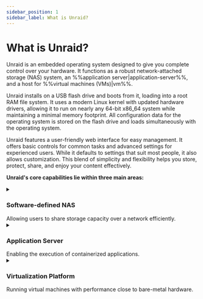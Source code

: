 ```yaml
---
sidebar_position: 1
sidebar_label: What is Unraid?
---
```


# What is Unraid?

Unraid is an embedded operating system designed to give you complete control over your hardware.  It functions as a robust network-attached storage (NAS) system, an %%application server|application-server%%, and a host for %%virtual machines (VMs)|vm%%.

Unraid installs on a USB flash drive and boots from it, loading into a root RAM file system.  It uses a modern Linux kernel with updated hardware drivers, allowing it to run on nearly any 64-bit x86_64 system while maintaining a minimal memory footprint.  All configuration data for the operating system is stored on the flash drive and loads simultaneously with the operating system.

Unraid features a user-friendly web interface for easy management.  It offers basic controls for common tasks and advanced settings for experienced users.  While it defaults to settings that suit most people, it also allows customization.  This blend of simplicity and flexibility helps you store, protect, share, and enjoy your content effectively.

**Unraid's core capabilities lie within three main areas:**

<details>
  <summary><h3>Software-defined NAS</h3>Allowing users to share storage capacity over a network efficiently.</summary>

### Arrays and Parity

Unraid provides a simple and flexible solution for turning any 64-bit capable system into a Network Attached Storage (NAS) device. It can handle a variety of drives, whether they connect through IDE, SATA, or SAS, and supports different drive sizes. This means you can add new drives one at a time as your storage needs grow, without having to reorganize your existing data when you expand your setup.

The main job of an Unraid %%array|array%% is to organize and protect the data stored across several drives. It does this by using up to two special drives called %%parity drive|parity-drives%%s. These %%parity drive|parity-drives%%s are important because they help reconstruct your data if one of the other drives fails. In fact, with just one %%parity drive|parity-drives%%, you can protect all the other drives in your %%array|array%%, keeping your data safe. Plus, you can mix different sized drives and easily expand your storage over time, making Unraid a user-friendly option for anyone looking to manage their data effectively.

<details>
    <summary><h4>How Parity Works</h4></summary>

In Unraid, %%parity|parity%% information is updated in real time.  To understand how this works, imagine the contents of a hard drive as a long stream of bits, where each bit is either a zero or a one.  By summing the nth bit values across all drives and determining whether that sum is even or odd, the corresponding nth %%parity|parity%% bit can be set accordingly.  If a data drive ever fails, this %%parity|parity%% information allows for an accurate determination of the exact bit values, facilitating a precise rebuild on the replacement drive.

For example:

<div style={{ maxWidth: '600px', margin: '1rem auto' }}>

![No Parity](/img/No_parity_500px.png)

</div>
  In the image above, three drives contain streams of bits that vary by device size.  These drives are unprotected, so if one fails, data will be lost.  To protect against failure, we need a fourth disk as a %%parity disk|parity-drive%%, which must be equal to or larger than the largest data disk.

To set the %%parity|parity%% bits, we find the total for each column.  If the sum is even, the %%parity|parity%% bit is 0; if odd, the %%parity|parity%% bit is 1.

Here's the same image as before, but with %%parity|parity%% calculated per frame:

<div style={{ maxWidth: '600px', margin: '1rem auto' }}>

![Parity](/img/Parity@500px.png)

</div>
    Let’s assume that drive 2 in our example has failed, and a new drive has been purchased to replace it:
  <div style={{ maxWidth: '600px', margin: '1rem auto' }}>

![Drive Failure](/img/Drive_failure@500px.png)

</div>
    To rebuild data on the new disk, we determine the missing bit rather than calculating the %%parity|parity%% bit.  For column 1, the sum is 0, so the missing bit is 0.  For column 6, with a sum of 1, the missing bit is 1.

Rebuilding a disk using %%parity|parity%% protects against data loss and offers fault tolerance, ensuring full access to the system even if a drive fails.

</details>

### User Shares

Unraid is different from most %%RAID|raid%% systems because it saves data on individual drives instead of combining them into one. As a %%root user|root-user%%, you can create %%user shares|user-share%%, which are like top-level folders that gather files from multiple drives in the %%array|array%% or %%cache pool|cache-pool%%. This means you don’t have to worry about which specific drive holds your files; they are organized for you.

You can also customize these shares to include or leave out certain drives and decide how files are spread across your storage. Additionally, you can manage how users access the shares by setting up network options, like %%SMB|samba%% and %%NFS|nfs%%, and applying security settings. To keep private data safe, you can create user accounts and set access limits for trusted individuals.

<div className="flex-container">

<figure className="flex-figure">
    <img src="/img/User_shares_-_distribution@500px.png" alt="User shares distribution example" />
    <figcaption>User shares - Distribution</figcaption>
  </figure>

<figure className="flex-figure">
    <img src="/img/User_shares_-_access@500px.png" alt="User shares distribution example larger" />
    <figcaption>User shares - Access</figcaption>
  </figure>

</div>

### Understanding Cache Drives

One of the standout features of Unraid is the %%cache drive|cache%%, which helps speed up data transfer. When you use a %%cache drive|cache%% alongside three or more drives, you can write data up to **three times faster**. When you save files to a %%user shares|user-share%% with a %%cache drive|cache%%, the data is first stored on the %%cache drive|cache%%. This allows for quick writing, and later, a process called %%Mover|mover%% transfers the data to the main storage %%array|array%% - often during the night—making room on the %%cache drive|cache%%.

For added data safety, you can set up a %%cache pool|cache-pool%% with multiple drives. This setup not only increases storage space but also uses technologies like %%ZFS|zfs%% or %%BTRFS|btrfs%% to provide extra protection for your data, similar to %%RAID 1|raid1%%. Overall, Unraid’s management of shares and %%cache drive|cache%%s creates a flexible, efficient, and secure storage solution.

<div style={{ maxWidth: '600px', margin: '1rem auto' }}>

![How data capture works with Cache Pool](/img/Cache-pool.gif)

</div>

</details>

<details>
  <summary><h3>Application Server</h3>Enabling the execution of containerized applications.</summary>

Unraid transforms your storage solution into a versatile %%application server|application-server%% through **Docker containerization**. This approach overcomes traditional NAS limitations while maintaining system stability and ease of use.

Traditional NAS solutions present three key challenges for application hosting:

1. **OS compatibility issues** - Being unable to run applications designed for different operating systems.
2. **Complex lifecycle management** - Difficult installation experiiences can leave residual artifacts after removal.
3. **Application conflicts** - Software components may interfere with each other or system operations.

Unraid's use of Docker addresses these challenges in three key ways:

1. **OS Independence** - Each container runs in its own Linux environment, eliminating compatibility issues with the host operating system.  
2. **Image-based Deployment** - Preconfigured application packages allow for one-click installation and complete uninstallation of applications. 
3. **Process Isolation** - Containerized applications operate in separate user spaces, preventing any conflicts between software.  

Docker containers allow you to run applications in isolated, lightweight environments without the overhead associated with %%virtual machines|vm%%. Unraid simplifies the use of Docker by providing access to thousands of pre-configured apps through <u>Docker Hub</u> and <u>Community Applications</u>. This containerized approach enables Unraid users to run multiple applications simultaneously without compatibility issues. It also helps keep the system organized by using self-contained application packages and makes it easy to enhance server capabilities through Docker's ecosystem.

:::note

For advanced Docker settings, check out <u>Using Unraid to > Run Docker Containers</u>.

:::

</details>

<details>
  <summary><h3>Virtualization Platform</h3>Running virtual machines with performance close to bare-metal hardware.</summary>

    Unraid functions as a virtualization host, using a %%hypervisor|hypervisor%% to securely allocate resources to virtualized guests. This allows you to run various applications in isolated environments, going beyond just network-attached storage.

  :::tip

  To use hardware virtualization in Unraid, ensure your CPU, chipset, BIOS, and device drivers are compatible. A full list of requirements is available <u>here</u>. If your server doesn't meet these requirements, the %%VMs|vm%% menu will be disabled in the Unraid %%WebGUI|web-gui%%.

  :::

<details>
    <summary><h4>Benefits of Using Virtual Machines (VMs)</h4></summary>

    While Docker containers are popular for Linux-based applications, %%VMs|vm%% enhance the flexibility and efficiency of your Unraid server setup and offer distinct advantages on your Unraid server:
  
  - **Isolation:** %%VMs|vm%% run independently in separate environments, ensuring that the failure of one does not affect the others.

  - **Consolidation:** Consolidate multiple physical servers into a single Unraid machine, reducing hardware needs and simplifying maintenance.

  - **Resource Allocation:** Unraid allows you to assign specific CPU, memory, storage, and network resources to each %%VM|vm%%, ensuring critical workloads receive necessary resources.

  - **Testing and Development:** %%VMs|vm%% enable easy creation and testing of software across different environments without requiring multiple physical machines.

  - **Security:** The isolation of %%VMs|vm%% enhances security, making it harder for malware to spread between them.

  - **Legacy Application Support:** %%VMs|vm%% let you run legacy applications or operating systems that may not be compatible with modern hardware.

  - **Resource Isolation:** Each %%VM|vm%% can have dedicated resources, preventing performance issues across %%VMs|vm%%.

  - **Resource Overcommitment:** You can run more %%VMs|vm%% than the physical resources would typically allow, understanding that not all will fully utilize their allocations at the same time. 

</details>

<details>
    <summary><h4>Assignable Device Support for Virtualization</h4></summary>

    Unraid's %%KVM|kvm%%-based virtualization uses modern tools for flexible hardware assignment while maintaining host stability. 
    
    Key components include:
    
    **Core Technologies**
    - %%QEMU|qemu%% and %%libvirt|libvirt%%: Manage %%VM|vm%% lifecycles.
    - %%VFIO|vfio%% device passthrough: Provides direct hardware access.
    - %%VirtIO|virtio%% and %%VirtFS|virtfs%%: Optimize storage and network performance.
    - %%OVMF|ovmf%%: Supports %%UEFI|uefi%% and Secure Boot.

    **Assigned Resources**
    
    - **Compute:** Dedicated CPU cores through %%CPU pinning|cpu-pinning%%.
    - **Memory:** Isolated RAM.
    - **Storage:** SSD-optimized %%virtual disks|vdisk%% via %%VirtIO|virtio%%.
    - **Peripherals:** Full PCI/USB device passthrough, including %%GPU passthrough|gpu-passthrough%% support.

    **Platform Flexibility**

    - Supports %%i440fx|i440fx%% and %%Q35|q35%% machine types.
    - Compatible with %%Xen HVM|xen-hvm%% and %%Xen PV|xen-pv%% workloads.
    - Enables %%Intel VT-x|intel-vt-x%% and %%AMD-V|amd-v%% hardware virtualization.
<div style={{ maxWidth: '600px', margin: '1rem auto' }}>

![Assignable resources](/img/KVM@2x.png)

</div>
  
</details>

For %%VM|vm%% setup steps, check out <u>Using Unraid to > Create virtual machines</u>

:::caution

%%GPU passthrough|gpu-passthrough%% requires compatible hardware (see <u>VM setup</u>).

:::


</details>
